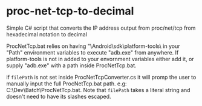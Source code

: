 # proc-net-tcp-to-decimal
Simple C# script that converts the IP address output from proc/net/tcp from hexadecimal notation to decimal

ProcNetTcp.bat relies on having "\Android\sdk\platform-tools\ in your "Path" environment variables to execute "adb.exe" from anywhere. If platform-tools is not in added to your envornment variables either add it, or supply "adb.exe" with a path inside ProcNetTcp.bat.

if `filePath` is not set inside ProcNetTcpConverter.cs it will promp the user to manually input the full ProcNetTcp.bat path. 
e.g: C:\Dev\Batch\ProcNetTcp.bat.
Note that `filePath` takes a literal string and doesn't need to have its slashes escaped.

